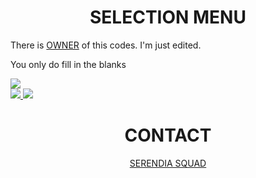 <h1 align="center">SELECTION MENU</h1>

  <p>There is <a href="https://youtu.be/wo9tZRfp44w" target="_blank">OWNER</a> of this codes. I'm just edited.</p>
  
  <p>You only do fill in the blanks</p>
  
<a href="https://github.com/Patavatsiz/discord-selection-menu/blob/main/index.js" target="_blank">
  <img src="https://cdn.discordapp.com/attachments/853591078875037706/864068867860725810/Capture.JPG"><br>
  <img src="https://cdn.discordapp.com/attachments/853591078875037706/864066273889746974/Capture_2.JPG">
  <img src="https://cdn.discordapp.com/attachments/853591078875037706/864066269220044810/Capture_1.JPG">
  </a>
  
<h1 align="center">CONTACT</h1>
<p align="center"><a href="https://discord.com/invite/serendia">SERENDIA SQUAD</a></p>

